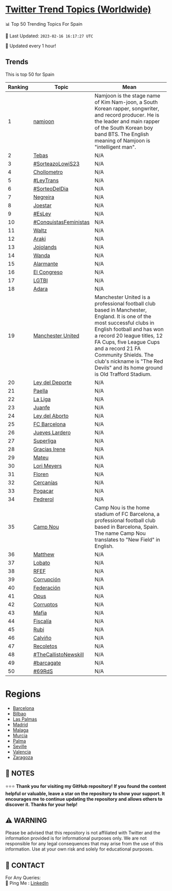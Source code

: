 [Twitter Trend Topics (Worldwide)](https://github.com/ErcinDedeoglu/Twitter-Trend-Topics)
==========


📊 Top 50 Trending Topics For Spain

📆 Last Updated: `2023-02-16 16:17:27 UTC`

🔧 Updated every 1 hour!


## Trends

This is top 50 for Spain

| Ranking | Topic | Mean |
| ------- | ------------ | ------------ |
| 1 | [namjoon](http://twitter.com/search?q=namjoon) | Namjoon is the stage name of Kim Nam-joon, a South Korean rapper, songwriter, and record producer. He is the leader and main rapper of the South Korean boy band BTS. The English meaning of Namjoon is "intelligent man". |
| 2 | [Tebas](http://twitter.com/search?q=Tebas) | N/A |
| 3 | [#SorteazoLowiS23](http://twitter.com/search?q=%23SorteazoLowiS23) | N/A |
| 4 | [Chollometro](http://twitter.com/search?q=Chollometro) | N/A |
| 5 | [#LeyTrans](http://twitter.com/search?q=%23LeyTrans) | N/A |
| 6 | [#SorteoDelDia](http://twitter.com/search?q=%23SorteoDelDia) | N/A |
| 7 | [Negreira](http://twitter.com/search?q=Negreira) | N/A |
| 8 | [Joestar](http://twitter.com/search?q=Joestar) | N/A |
| 9 | [#EsLey](http://twitter.com/search?q=%23EsLey) | N/A |
| 10 | [#ConquistasFeministas](http://twitter.com/search?q=%23ConquistasFeministas) | N/A |
| 11 | [Waltz](http://twitter.com/search?q=Waltz) | N/A |
| 12 | [Araki](http://twitter.com/search?q=Araki) | N/A |
| 13 | [Jojolands](http://twitter.com/search?q=Jojolands) | N/A |
| 14 | [Wanda](http://twitter.com/search?q=Wanda) | N/A |
| 15 | [Alarmante](http://twitter.com/search?q=Alarmante) | N/A |
| 16 | [El Congreso](http://twitter.com/search?q=El+Congreso) | N/A |
| 17 | [LGTBI](http://twitter.com/search?q=LGTBI) | N/A |
| 18 | [Adara](http://twitter.com/search?q=Adara) | N/A |
| 19 | [Manchester United](http://twitter.com/search?q=Manchester+United) | Manchester United is a professional football club based in Manchester, England. It is one of the most successful clubs in English football and has won a record 20 league titles, 12 FA Cups, five League Cups and a record 21 FA Community Shields. The club's nickname is "The Red Devils" and its home ground is Old Trafford Stadium. |
| 20 | [Ley del Deporte](http://twitter.com/search?q=Ley+del+Deporte) | N/A |
| 21 | [Paella](http://twitter.com/search?q=Paella) | N/A |
| 22 | [La Liga](http://twitter.com/search?q=La+Liga) | N/A |
| 23 | [Juanfe](http://twitter.com/search?q=Juanfe) | N/A |
| 24 | [Ley del Aborto](http://twitter.com/search?q=Ley+del+Aborto) | N/A |
| 25 | [FC Barcelona](http://twitter.com/search?q=FC+Barcelona) | N/A |
| 26 | [Jueves Lardero](http://twitter.com/search?q=Jueves+Lardero) | N/A |
| 27 | [Superliga](http://twitter.com/search?q=Superliga) | N/A |
| 28 | [Gracias Irene](http://twitter.com/search?q=Gracias+Irene) | N/A |
| 29 | [Mateu](http://twitter.com/search?q=Mateu) | N/A |
| 30 | [Lori Meyers](http://twitter.com/search?q=Lori+Meyers) | N/A |
| 31 | [Floren](http://twitter.com/search?q=Floren) | N/A |
| 32 | [Cercanías](http://twitter.com/search?q=Cercan%c3%adas) | N/A |
| 33 | [Pogacar](http://twitter.com/search?q=Pogacar) | N/A |
| 34 | [Pedrerol](http://twitter.com/search?q=Pedrerol) | N/A |
| 35 | [Camp Nou](http://twitter.com/search?q=Camp+Nou) | Camp Nou is the home stadium of FC Barcelona, a professional football club based in Barcelona, Spain. The name Camp Nou translates to "New Field" in English. |
| 36 | [Matthew](http://twitter.com/search?q=Matthew) | N/A |
| 37 | [Lobato](http://twitter.com/search?q=Lobato) | N/A |
| 38 | [RFEF](http://twitter.com/search?q=RFEF) | N/A |
| 39 | [Corrupción](http://twitter.com/search?q=Corrupci%c3%b3n) | N/A |
| 40 | [Federación](http://twitter.com/search?q=Federaci%c3%b3n) | N/A |
| 41 | [Opus](http://twitter.com/search?q=Opus) | N/A |
| 42 | [Corruptos](http://twitter.com/search?q=Corruptos) | N/A |
| 43 | [Mafia](http://twitter.com/search?q=Mafia) | N/A |
| 44 | [Fiscalía](http://twitter.com/search?q=Fiscal%c3%ada) | N/A |
| 45 | [Rubi](http://twitter.com/search?q=Rubi) | N/A |
| 46 | [Calviño](http://twitter.com/search?q=Calvi%c3%b1o) | N/A |
| 47 | [Recoletos](http://twitter.com/search?q=Recoletos) | N/A |
| 48 | [#TheCallistoNewskill](http://twitter.com/search?q=%23TheCallistoNewskill) | N/A |
| 49 | [#barcagate](http://twitter.com/search?q=%23barcagate) | N/A |
| 50 | [#69RdS](http://twitter.com/search?q=%2369RdS) | N/A |



# Regions

* [Barcelona](</Spain/Barcelona.md>)
* [Bilbao](</Spain/Bilbao.md>)
* [Las Palmas](</Spain/Las Palmas.md>)
* [Madrid](</Spain/Madrid.md>)
* [Malaga](</Spain/Malaga.md>)
* [Murcia](</Spain/Murcia.md>)
* [Palma](</Spain/Palma.md>)
* [Seville](</Spain/Seville.md>)
* [Valencia](</Spain/Valencia.md>)
* [Zaragoza](</Spain/Zaragoza.md>)



## 📝 NOTES

⭐⭐⭐ **Thank you for visiting my GitHub repository! If you found the content helpful or valuable, leave a star on the repository to show your support. It encourages me to continue updating the repository and allows others to discover it. Thanks for your help!**


## ⚠️ WARNING

Please be advised that this repository is not affiliated with Twitter and the information provided is for informational purposes only. We are not responsible for any legal consequences that may arise from the use of this information. Use at your own risk and solely for educational purposes.


## 📨 CONTACT

 For Any Queries:  
            🏓 Ping Me : [LinkedIn](https://www.linkedin.com/in/ercindedeoglu/)
